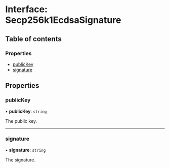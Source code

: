 # Interface: Secp256k1EcdsaSignature

## Table of contents

### Properties

- [publicKey](Secp256k1EcdsaSignature.md#publickey)
- [signature](Secp256k1EcdsaSignature.md#signature)

## Properties

### publicKey

• **publicKey**: `string`

The public key.

___

### signature

• **signature**: `string`

The signature.
